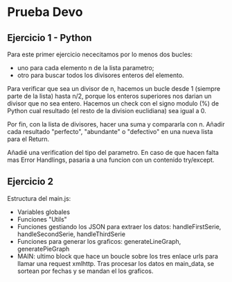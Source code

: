 # Prueba Devo

## Ejercicio 1 - Python

Para este primer ejercicio nececitamos por lo menos dos bucles: 
- uno para cada elemento n de la lista parametro;
- otro para buscar todos los divisores enteros del elemento.

Para verificar que sea un divisor de n, hacemos un bucle desde 1 (siempre parte de la lista) hasta n/2, porque los enteros superiores nos darian un divisor que no sea entero. Hacemos un check con el signo modulo (%) de Python cual resultado (el resto de la division euclidiana) sea igual a 0.

Por fin, con la lista de divisores, hacer una suma y compararla con n.
Añadir cada resultado "perfecto", "abundante" o "defectivo" en una nueva lista para el Return.

Añadié una verification del tipo del parametro. En caso de que hacen falta mas Error Handlings, pasaria a una funcion con un contenido try/except. 

## Ejercicio 2

Estructura del main.js:
- Variables globales
- Funciones "Utils"
- Funciones gestiando los JSON para extraer los datos: handleFirstSerie, handleSecondSerie, handleThirdSerie
- Funciones para generar los graficos: generateLineGraph, generatePieGraph
- MAIN: ultimo block que hace un boucle sobre los tres enlace urls para llamar una request xmlhttp. Tras procesar los datos en main_data, se sortean por fechas y se mandan el los graficos.
